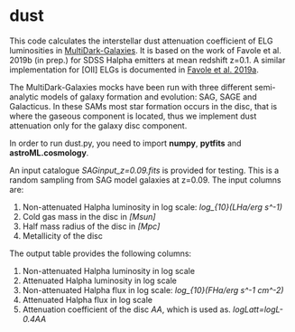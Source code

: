 # dust
This code calculates the interstellar dust attenuation coefficient of ELG luminosities in [MultiDark-Galaxies](https://www.cosmosim.org/cms/documentation/projects/galaxies/). It is based on the work of Favole et al. 2019b (in prep.) for SDSS Halpha emitters at mean redshift z=0.1. A similar implementation for [OII] ELGs is documented in [Favole et al. 2019a](https://ui.adsabs.harvard.edu/abs/2019arXiv190805626F/abstract).

The MultiDark-Galaxies mocks have been run with three different semi-analytic models of galaxy formation and evolution: SAG, SAGE and Galacticus. In these SAMs most star formation occurs in the disc, that is where the gaseous component is located, thus we implement dust attenuation only for the galaxy disc component.

In order to run dust.py, you need to import **numpy**, **pytfits** and **astroML.cosmology**. 

An input catalogue *SAGinput_z=0.09.fits* is provided for testing. This is a random sampling from SAG model galaxies at z=0.09. The input columns are: 
1. Non-attenuated Halpha luminosity in log scale: *log_{10}(LHa/erg s^-1)*
2. Cold gas mass in the disc in *[Msun]*
3. Half mass radius of the disc in *[Mpc]*
4. Metallicity of the disc

The output table provides the following columns:
1. Non-attenuated Halpha luminosity in log scale
2. Attenuated Halpha luminosity in log scale
3. Non-attenuated Halpha flux in log scale: *log_{10}(FHa/erg s^-1 cm^-2)*
4. Attenuated Halpha flux in log scale
5. Attenuation coefficient of the disc *AA*, which is used as. *logLatt=logL-0.4AA*

